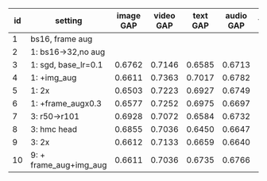 | id | setting                | image GAP | video GAP | text GAP | audio GAP | fusion_GAP | Note |
| ---| ---------------------- | --------- | --------- | -------- | --------- | ---------- | ---- |
| 1  | bs16, frame aug        |           |           |          |           | 0.7234     |      |
| 2  | 1: bs16->32,no aug     |           |           |          |           | 0.7262     |      |
| 3  | 1: sgd, base_lr=0.1    | 0.6762    | 0.7146    | 0.6585   | 0.6713    | 0.7281     |      |
| 4  | 1: +img_aug            | 0.6611    | 0.7363    | 0.7017   | 0.6782    | 0.7467?    |      |
| 5  | 1: 2x                  | 0.6503    | 0.7223    | 0.6927   | 0.6749    | 0.7350     |      |
| 6  | 1: +frame_augx0.3      | 0.6577    | 0.7252    | 0.6975   | 0.6697    | 0.7394     |      |
| 7  | 3: r50->r101           | 0.6928    | 0.7072    | 0.6584   | 0.6732    | 0.7248     |      |
| 8  | 3: hmc head            | 0.6855    | 0.7036    | 0.6450   | 0.6647    | 0.6797     |      |
| 9  | 3: 2x                  | 0.6612    | 0.7133    | 0.6659   | 0.6640    | 0.7251     |      |
| 10 | 9: + frame_aug+img_aug | 0.6611    | 0.7036    | 0.6735   | 0.6766    | 0.7154     |      |